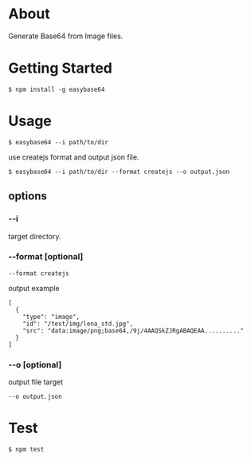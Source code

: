 # About

Generate Base64 from Image files.


# Getting Started

    $ npm install -g easybase64
  
  
# Usage

    $ easybase64 --i path/to/dir
    
use createjs format and output json file.

    $ easybase64 --i path/to/dir --format createjs --o output.json
    
## options

### --i 

target directory.


### --format [optional]

`--format createjs`

output example

```
[
  {
    "type": "image",
    "id": "/test/img/lena_std.jpg",
    "src": "data:image/png;base64,/9j/4AAQSkZJRgABAQEAA.........."
  }
]
```
    
### --o [optional]

output file target

`--o output.json`




# Test

    $ npm test
    

